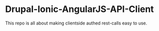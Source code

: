 # Drupal-Ionic-AngularJS-API-Client
This repo is all about making clientside authed rest-calls easy to use.

